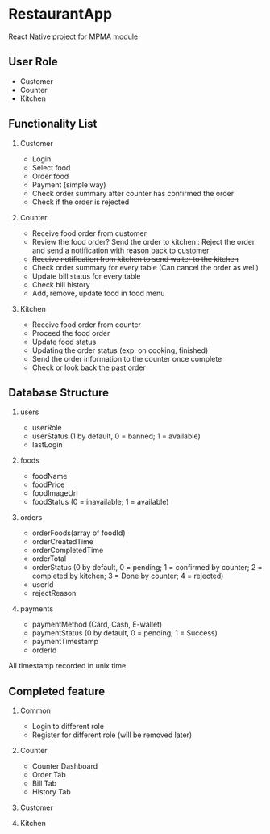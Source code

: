 # RestaurantApp

React Native project for MPMA module

## User Role

- Customer
- Counter
- Kitchen

## Functionality List

1. Customer

   - Login
   - Select food
   - Order food
   - Payment (simple way)
   - Check order summary after counter has confirmed the order
   - Check if the order is rejected

2. Counter

   - Receive food order from customer
   - Review the food order? Send the order to kitchen : Reject the order and send a notification with reason back to customer
   - ~~Receive notification from kitchen to send waiter to the kitchen~~
   - Check order summary for every table (Can cancel the order as well)
   - Update bill status for every table
   - Check bill history
   - Add, remove, update food in food menu

3. Kitchen

   - Receive food order from counter
   - Proceed the food order
   - Update food status
   - Updating the order status (exp: on cooking, finished)
   - Send the order information to the counter once complete
   - Check or look back the past order

## Database Structure

1. users

   - userRole
   - userStatus (1 by default, 0 = banned; 1 = available)
   - lastLogin

2. foods

   - foodName
   - foodPrice
   - foodImageUrl
   - foodStatus (0 = inavailable; 1 = available)

3. orders

   - orderFoods(array of foodId)
   - orderCreatedTime
   - orderCompletedTime
   - orderTotal
   - orderStatus (0 by default, 0 = pending; 1 = confirmed by counter; 2 = completed by kitchen; 3 = Done by counter; 4 = rejected)
   - userId
   - rejectReason

4. payments

   - paymentMethod (Card, Cash, E-wallet)
   - paymentStatus (0 by default, 0 = pending; 1 = Success)
   - paymentTimestamp
   - orderId

All timestamp recorded in unix time

## Completed feature

1. Common

   - Login to different role
   - Register for different role (will be removed later)

2. Counter

   - Counter Dashboard
   - Order Tab
   - Bill Tab
   - History Tab

3. Customer

4. Kitchen

